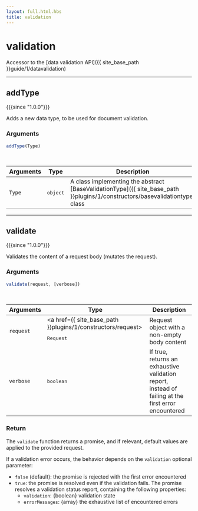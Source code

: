 ```yaml
---
layout: full.html.hbs
title: validation
---
```


# validation

Accessor to the [data validation API]({{ site_base_path }}guide/1/datavalidation)

---

## addType

{{{since "1.0.0"}}}

Adds a new data type, to be used for document validation.

### Arguments

```js
addType(Type)
```

<br/>

| Arguments | Type | Description |
|-----------|------|-------------|
| `Type` | <pre>object</pre> | A class implementing the abstract [BaseValidationType]({{ site_base_path }}plugins/1/constructors/basevalidationtype) class |

---

## validate

{{{since "1.0.0"}}}

Validates the content of a request body (mutates the request).

### Arguments

```js
validate(request, [verbose])
```
<br/>

| Arguments | Type | Description |
|-----------|------|-------------|
| `request` | <a href={{ site_base_path }}plugins/1/constructors/request><pre>Request</pre></a> | Request object with a non-empty body content |
| `verbose` | <pre>boolean</pre> | If true, returns an exhaustive validation report, instead of failing at the first error encountered |

### Return

The `validate` function returns a promise, and if relevant, default values are applied to the provided request.

If a validation error occurs, the behavior depends on the `validation` optional parameter:

* `false` (default): the promise is rejected with the first error encountered
* `true`: the promise is resolved even if the validation fails. The promise resolves a validation status report, containing the following properties:
  * `validation`: {boolean} validation state
  * `errorMessages`: {array} the exhaustive list of encountered errors
